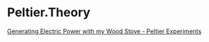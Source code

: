 # Peltier.Theory
[Generating Electric Power with my Wood Stove - Peltier Experiments](https://youtu.be/tJg5rNwFFlE)
